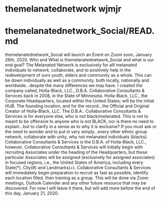 # themelanatednetwork wjmjr
# themelanatednetwork_Social/READ.md
themelanatednetwork_Social will launch an Event on Zoom soon, January 26th, 2020.  Who and What is themelanatednetwork_Social and what is our end goal?  The Melanated Network is exclusively for alll melanated individuals to network, collaborate, and to positively help in the redevelopment of ours youth, elders and community as a whole.  This can be down individually as well as a community, both locally, nationally and worldwide...despite the many differences we may have.  I created the company called, Holla-Black, LLC., D.B.A. Collaborative Consultants & Services back in 2008, in the State of Minnesota.  Holla-Black, LLC., the Corporate Headquarters, located within the United States; will be the initial HUB.  The founding location, and for the record...the Official and Original Creator of Holla-Black, LLC.  The D.B.A.: Collaborative Consultants & Services is for everyone else, who is not black/melanated.  This is not to meant to be offensive to anyone who is not BLACK, nor is there no need to explain...but to clarify in a sense as to why it is exclusive?  If you must ask or the need to wonder and to put in very simply...every other ethnic group network, collaborate with unity, why not melanated individuals (blacks).  Collaborative Consultants & Services is the D.B.A. of Holla-Black, LLC., however, Collaborative Consultants & Services will initially begin with recruiting Associates under the heading of the Headquarters, but these particular Associates will be assigned (exclusively for assigned associates) in focused regions, i.e., the United States of America, including every State(*), City(#) and Landmarks(+).  Collaborative Consultants & Services will immediately begin preparation to recruit as fast as possible, identify each location filled, then training as a group.  This will be done via Zoom meetings, Outlook Calender and any other future resource that may be discovered.  For now I will leave it there, but will add more before the end of this day, January 21, 2020.
